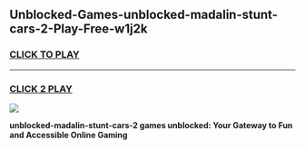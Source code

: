 
## Unblocked-Games-unblocked-madalin-stunt-cars-2-Play-Free-w1j2k
<h3>
<a href="https://premium76.site?title=unblocked-madalin-stunt-cars-2&ref=17A">CLICK TO PLAY</a></h3>
<hr>

<h3>
<a href="https://premium76.site?title=unblocked-madalin-stunt-cars-2&ref=17A">CLICK 2 PLAY</a>
  
</h3>

<a href="https://premium76.site?title=unblocked-madalin-stunt-cars-2&ref=17A"><img src="https://clearcache.store/games.png"></a>


**unblocked-madalin-stunt-cars-2 games unblocked: Your Gateway to Fun and Accessible Online Gaming**

